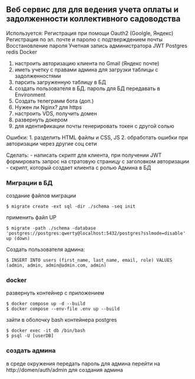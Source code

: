 ## Веб сервис для для ведения учета оплаты и задолженности коллективного садоводства

Используется:
    Регистрация при помощи Oauth2 (Goolgle, Яндекс)
    Регистрация по эл. почте и паролю с подтверждением почты
    Восстановление пароля
    Учетная запись администратора
    JWT
    Postgres
    redis
    Docker

1. настроить авторизацию клиента по Gmail (Яндекс почте)
2. иметь учетку с правами админа для загрузки таблицы с задолженностями
3. парсить загруженную таблицу в БД
4. создать пользователя в БД. пароль для БД передавать в Environment
5. Создать телеграмм бота (доп.)
6. Нужен ли Nginx? для https
7. настроить VDS, получить домен
8. развернуть докером
9. для идентификации почты генерировать токен с другой солью


Ошибки:
    1. разделить HTML файлы и CSS, JS
    2. обработать ошибки при авторизации через другие соц сети


Сделать:
    - написать скрипт для клиента, при получении JWT формировать запрос на стратовую страницу с заголовком авторизации
    - скрипт, который создает клиента с ролью Админа в БД
    

### Миграции в БД

создание файлов миграции

    $ migrate create -ext sql -dir ./schema -seq init

применить файл UP

    $ migrate -path ./schema -database 'postgres://postgres:qwerty@localhost:5432/postgres?sslmode=disable' up (down)

Создать пользователя админа:

    $ INSERT INTO users (first_name, last_name, email, role) VALUES (admin, admin, admin@admin.com, admin)


### docker

развернуть контейнер с приложением

    $ docker compose up -d --build
    $ docker compose --env-file .env up --build

зайти в оболочку bash контейнера postgres

    $ docker exec -it db /bin/bash
    $ psql -U [userDB]


### создать админа 

в среде окружения передать пароль для админа
перейти на http://domen/auth/admin для создания админа